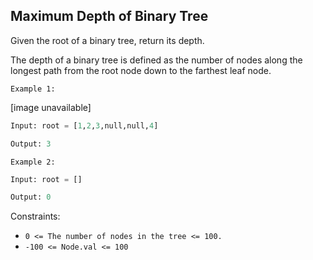 ## Maximum Depth of Binary Tree

Given the root of a binary tree, return its depth.

The depth of a binary tree is defined as the number of nodes along the longest path from the root node down to the farthest leaf node.

`Example 1:`

[image unavailable]

```py
Input: root = [1,2,3,null,null,4]

Output: 3
```

`Example 2:`

```py
Input: root = []

Output: 0
```

Constraints:

- `0 <= The number of nodes in the tree <= 100.`
- `-100 <= Node.val <= 100`
